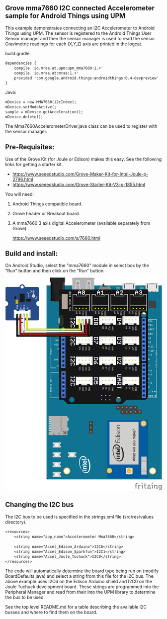 Grove mma7660 I2C connected Accelerometer sample for Android Things using UPM
-----------------------------------------------------------------------------

This example demonstrates connecting an I2C Accelerometer to Android Things using UPM.
The sensor is registered to the Android Things User Sensor manager and then the sensor manager
is used to read the sensor. Gravimetric readings for each (X,Y,Z) axis are printed in the logcat.

build.gradle:

   ````
   dependencies {
       compile 'io.mraa.at.upm:upm_mma7660:1.+'
       compile 'io.mraa.at:mraa:1.+'
       provided 'com.google.android.things:androidthings:0.4-devpreview'
   }
   ````

Java:
````
mDevice = new MMA7660(i2cIndex);
mDevice.setModeActive(;
sample = mDevice.getAcceleration();
mDevice.delete();
````



The Mma7660AccelerometerDriver.java class can be used to register with the sensor manager.

Pre-Requisites:
---------------
Use of the Grove Kit (for Joule or Edison) makes this easy. See the following links for getting
a starter kit.

*  https://www.seeedstudio.com/Grove-Maker-Kit-for-Intel-Joule-p-2796.html
*  https://www.seeedstudio.com/Grove-Starter-Kit-V3-p-1855.html


You will need:

1. Android Things compatible board.
2. Grove header or Breakout board.
3. A mma7660 3 axis digital Accelerometer (available separately from Grove).

   https://www.seeedstudio.com/s/7660.html


Build and install:
------------------
On Android Studio, select the "mma7660" module in select box by the "Run" button
and then click on the "Run" button.

![Schematics for Intel Edison](mma7660.png)

Changing the I2C bus
--------------------
The I2C bus to be used is specified in the strings.xml file (src/res/values directory).

````
<resources>
    <string name="app_name">Accelerometer Mma7660</string>

    <string name="Accel_Edison_Arduino">I2C6</string>
    <string name="Accel_Edison_Sparkfun">I2C1</string>
    <string name="Accel_Joule_Tuchuck">I2C0</string>
</resources>
````

The code will automatically determine the board type being run on (modify BoardDefaults.java) and select a string from this file for the I2C bus.
The above example uses I2C6 on the Edison Arduino shield and I2C0 on the Joule Tuchuck
development board. These strings are programmed into the Peripheral Manager and read from their
into the UPM library to determine the bus to be used.

See the top level README.md for a table describing the available I2C busses and where to find them
on the board.
